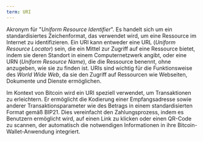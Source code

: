 ```yaml
---
term: URI
---
```


Akronym für "*Uniform Resource Identifier*". Es handelt sich um ein standardisiertes Zeichenformat, das verwendet wird, um eine Ressource im Internet zu identifizieren. Ein URI kann entweder eine URL (*Uniform Resource Locator*) sein, die ein Mittel zur Zugriff auf eine Ressource bietet, indem sie deren Standort in einem Computernetzwerk angibt, oder eine URN (*Uniform Resource Name*), die die Ressource benennt, ohne anzugeben, wie sie zu finden ist. URIs sind wichtig für die Funktionsweise des *World Wide Web*, da sie den Zugriff auf Ressourcen wie Webseiten, Dokumente und Dienste ermöglichen.

Im Kontext von Bitcoin wird ein URI speziell verwendet, um Transaktionen zu erleichtern. Er ermöglicht die Kodierung einer Empfangsadresse sowie anderer Transaktionsparameter wie des Betrags in einem standardisierten Format gemäß BIP21. Dies vereinfacht den Zahlungsprozess, indem es Benutzern ermöglicht wird, auf einen Link zu klicken oder einen QR-Code zu scannen, der automatisch die notwendigen Informationen in ihre Bitcoin-Wallet-Anwendung integriert.